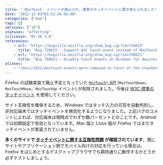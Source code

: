 ```yaml
---
title: "`MozTouch` イベントが廃止され、標準のタッチイベントに置き換えられました"
date: "2012-12-03T03:53:26-05:00"
categories: ["dom"]
tags: []
versions: ["18"]
statuses: "affecting"
cclicense: "BY-SA 3.0"
references:
    - url: "https://bugzilla.mozilla.org/show_bug.cgi?id=726615"
      title: "Bug 726615 – Support W3C touch event instead of MozTouch event"
    - url: "https://bugzilla.mozilla.org/show_bug.cgi?id=798821"
      title: "Bug 798821 – Disable touch events on Windows for devices that do not support touch input"
aliases:
    - "/docs/2012/moztouch-events-were-removed-in-favor-of-the-standard-touch-events/"
---
```

Firefox の試験実装で廃止予定となっていた [`MozTouch*` API](https://developer.mozilla.org/ja/docs/DOM/Touch_events_%28Mozilla_experimental%29) (`MozTouchDown`、`MozTouchMove`、`MozTouchUp` イベント) が削除されました。今後は [W3C 標準のタッチイベント](https://developer.mozilla.org/ja/docs/DOM/Touch_events) を使用してください。

サイト互換性を確保するため、Windows ではタッチ入力の可否を自動判別し、非対応端末ではタッチイベントを無効化するようになりました。上記バグのコメントによれば、対応端末は現時点でわずか数パーセントとのことです。Android では初期設定で有効となっています。Mac 版と Linux 版の Firefox ではまだタッチイベントが実装されていません。

**多くのサイトで [タッチイベントに関する互換性問題](https://bugzilla.mozilla.org/showdependencytree.cgi?id=806805&hide_resolved=1) が確認されています**。既にサイトやアプリケーション側でモバイル向けの対応を行っている場合は、Firefox をはじめとするデスクトップブラウザでも期待通りに動作するかどうか必ずテストしましょう。

